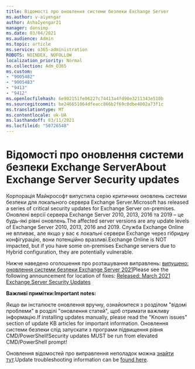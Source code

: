 ```yaml
---
title: Відомості про оновлення системи безпеки Exchange Server
ms.author: v-aiyengar
author: AshaIyengar21
manager: dansimp
ms.date: 03/04/2021
ms.audience: Admin
ms.topic: article
ms.service: o365-administration
ROBOTS: NOINDEX, NOFOLLOW
localization_priority: Normal
ms.collection: Adm_O365
ms.custom:
- "9005482"
- "9005483"
- "9413"
- "9412"
ms.openlocfilehash: 6e902151fe06227c74413a4fd98e3211343e510b
ms.sourcegitcommit: be246651064dfeacc866b2f69c0dbe4002a73f1c
ms.translationtype: MT
ms.contentlocale: uk-UA
ms.lasthandoff: 03/11/2021
ms.locfileid: "50726548"
---
```

# <a name="about-exchange-server-security-updates"></a><span data-ttu-id="38533-102">Відомості про оновлення системи безпеки Exchange Server</span><span class="sxs-lookup"><span data-stu-id="38533-102">About Exchange Server Security updates</span></span>

<span data-ttu-id="38533-103">Корпорація Майкрософт випустила серію критичних оновлень системи безпеки для локального сервера Exchange Server.</span><span class="sxs-lookup"><span data-stu-id="38533-103">Microsoft has released a series of critical security updates for Exchange Server on-premises.</span></span> <span data-ttu-id="38533-104">Оновлені версії сервера Exchange Server 2010, 2013, 2016 та 2019 – це будь-які рівні оновлень.</span><span class="sxs-lookup"><span data-stu-id="38533-104">The affected server versions are any update levels of Exchange Server 2010, 2013, 2016 and 2019.</span></span> <span data-ttu-id="38533-105">Служба Exchange Online не впливає, але якщо у вас є локальні сервери Exchange через гібридну конфігурацію, вони потенційно вразливі.</span><span class="sxs-lookup"><span data-stu-id="38533-105">Exchange Online is NOT impacted, but if you have some on-premises Exchange servers due to Hybrid configuration, they are potentially vulnerable.</span></span>

<span data-ttu-id="38533-106">Нижче наведено оголошення про розташування виправлень: [випущено: оновлення системи безпеки Exchange Server 2021](https://techcommunity.microsoft.com/t5/exchange-team-blog/released-march-2021-exchange-server-security-updates/ba-p/2175901)</span><span class="sxs-lookup"><span data-stu-id="38533-106">Please see the following announcement for location of fixes: [Released: March 2021 Exchange Server Security Updates](https://techcommunity.microsoft.com/t5/exchange-team-blog/released-march-2021-exchange-server-security-updates/ba-p/2175901)</span></span>

<span data-ttu-id="38533-107">**Важливі примітки:**</span><span class="sxs-lookup"><span data-stu-id="38533-107">**Important notes:**</span></span>

<span data-ttu-id="38533-108">Якщо ви інсталюєте оновлення вручну, ознайомтеся з розділом "відомі проблеми" в розділі "оновлення статей", щоб отримати важливу інформацію.</span><span class="sxs-lookup"><span data-stu-id="38533-108">If installing updates manually, please read the "Known issues" section of update KB articles for important information.</span></span> <span data-ttu-id="38533-109">Оновлення системи безпеки слід запускати з програми підвищення рівня CMD/PowerShell!</span><span class="sxs-lookup"><span data-stu-id="38533-109">Security updates MUST be run from elevated CMD/PowerShell prompt!</span></span>

<span data-ttu-id="38533-110">Оновлення відомостей про виправлення неполадок можна [знайти тут](https://aka.ms/exupdatefaq).</span><span class="sxs-lookup"><span data-stu-id="38533-110">Update troubleshooting information can be [found here](https://aka.ms/exupdatefaq).</span></span>

